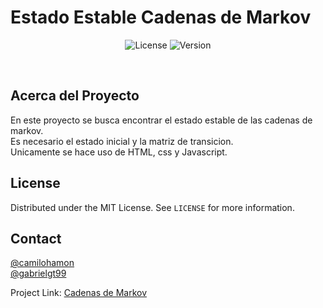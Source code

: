 <h1>Estado Estable Cadenas de Markov</h1>
<p align="center">
  <img alt="License" src="https://img.shields.io/badge/license-MIT-green">
  <img alt="Version" src="https://img.shields.io/badge/release-v1.0-blue">
</p>

<br />

<!-- ABOUT THE PROJECT -->
## Acerca del Proyecto
En este proyecto se busca encontrar el estado estable de las cadenas de markov.<br />
Es necesario el estado inicial y la matriz de transicion.<br />
Unicamente se hace uso de HTML, css y Javascript.<br />

<!-- LICENSE -->
## License

Distributed under the MIT License. See `LICENSE` for more information.

<!-- CONTACT -->
## Contact

[@camilohamon](https://github.com/camilohamon)<br />
[@gabrielgt99](https://github.com/gabrielgt99)

Project Link: [Cadenas de Markov](https://github.com/gabrielgt99/Cadenas-de-Markov)
